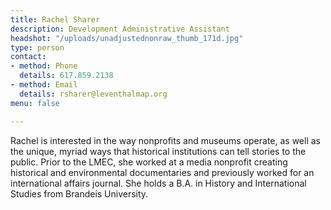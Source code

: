 ```yaml
---
title: Rachel Sharer
description: Development Administrative Assistant
headshot: "/uploads/unadjustednonraw_thumb_171d.jpg"
type: person
contact:
- method: Phone
  details: 617.859.2138
- method: Email
  details: rsharer@leventhalmap.org
menu: false

---
```

Rachel is interested in the way nonprofits and museums operate, as well as the unique, myriad ways that historical institutions can tell stories to the public. Prior to the LMEC, she worked at a media nonprofit creating historical and environmental documentaries and previously worked for an international affairs journal. She holds a B.A. in History and International Studies from Brandeis University.